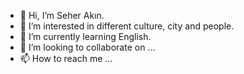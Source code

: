 - 👋 Hi, I’m Seher Akın.  
- 👀 I’m interested in different culture, city and people.
- 🌱 I’m currently learning English.
- 💞️ I’m looking to collaborate on ...
- 📫 How to reach me ...

<!---
Seher-99/Seher-99 is a ✨ special ✨ repository because its `README.md` (this file) appears on your GitHub profile.
You can click the Preview link to take a look at your changes.
--->
